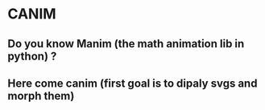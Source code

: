# CANIM

## Do you know Manim (the math animation lib in python) ?
## Here come canim (first goal is to dipaly svgs and morph them)
